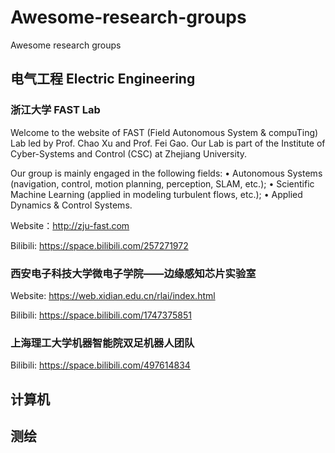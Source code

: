 # Awesome-research-groups
Awesome research groups

## 电气工程 Electric Engineering
### 浙江大学 FAST Lab 
Welcome to the website of FAST (Field Autonomous System & compuTing) Lab led by Prof. Chao Xu and Prof. Fei Gao. Our Lab is part of the Institute of Cyber-Systems and Control (CSC) at Zhejiang University.

Our group is mainly engaged in the following fields:
• Autonomous Systems (navigation, control, motion planning, perception, SLAM, etc.);
• Scientific Machine Learning (applied in modeling turbulent flows, etc.);
• Applied Dynamics & Control Systems.

Website：http://zju-fast.com

Bilibili: https://space.bilibili.com/257271972

### 西安电子科技大学微电子学院——边缘感知芯片实验室 

Website: https://web.xidian.edu.cn/rlai/index.html

Bilibili: https://space.bilibili.com/1747375851

### 上海理工大学机器智能院双足机器人团队

Bilibili: https://space.bilibili.com/497614834
## 计算机


## 测绘
